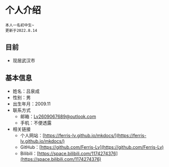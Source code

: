 # 个人介绍
```
本人一名初中生~
更新于2022.8.14
```
## 目前
- 现居武汉市

## 基本信息
- 姓名：吕泉成
- 性别：男
- 出生年月：2009.11
- 联系方式
  - 邮箱：Lv2609067689@outlook.com
  - 手机：不便透露
- 相关链接
  - 个人网站：[https://ferris-lv.github.io/mkdocs/](https://ferris-lv.github.io/mkdocs/)
  - GitHub：[https://github.com/Ferris-Lv](https://github.com/Ferris-Lv)
  - Bilibili：[https://space.bilibili.com/1174274376](https://space.bilibili.com/1174274376)